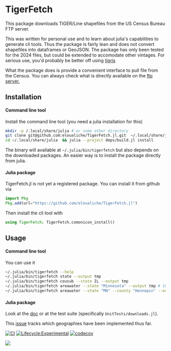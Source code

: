 # TigerFetch

This package downloads TIGER/Line shapefiles from the US Census Bureau FTP server.

This was written for personal use and to learn about julia's capabilities to generate cli tools.
Thus the package is fairly lean and does not convert shapefiles into dataframes or GeoJSON.
The package has only been tested for the 2024 files, but could be extended to accomodate other vintages.
For serious use, you'd probably be better off using [tigris](https://github.com/walkerke/tigris)

What the package does is provide a convenient interface to pull file from the Census. 
You can always check what is directly available on the [ftp server.](https://www2.census.gov/geo/tiger)



## Installation

#### Command line tool
Install the command line tool (you need a julia installation for this)
```bash
mkdir -p /.local/share/julia # or some other directory 
git clone git@github.com:eloualiche/TigerFetch.jl.git  ~/.local/share/julia
cd ~/.local/share/julia  && julia --project deps/build.jl install
```

The binary will available at `~/.julia/bin/tigerfetch` but also depends on the downloaded packages.
An easier way is to install the package directly from julia. 

#### Julia package

TigerFetch.jl is not yet a registered package. 
You can install it from github via
```julia
import Pkg
Pkg.add(url="https://github.com/eloualiche/TigerFetch.jl")
```

Then install the cli tool with
```julia
using TigerFetch; TigerFetch.comonicon_install()
````



## Usage

#### Command line tool

You can use it 
```bash
~/.julia/bin/tigerfetch --help
~/.julia/bin/tigerfetch state --output tmp
~/.julia/bin/tigerfetch cousub --state IL --output tmp 
~/.julia/bin/tigerfetch areawater --state "Minnesota" --output tmp # 10,000 lakes
~/.julia/bin/tigerfetch areawater --state "MN" --county "Hennepin" --output tmp 
```


#### Julia package

Look at the [doc](https://eloualiche.github.io/TigerFetch.jl/dev/) or at the test suite (specifically `UnitTests/downloads.jl`).

This [issue](#4) tracks which geographies have been implemented thus far. 




[![CI](https://github.com/eloualiche/TigerFetch.jl/actions/workflows/CI.yml/badge.svg)](https://github.com/eloualiche/TigerFetch.jl/actions/workflows/CI.yml)
[![Lifecycle:Experimental](https://img.shields.io/badge/Lifecycle-Experimental-339999)](https://github.com/eloualiche/Prototypes.jl/actions/workflows/CI.yml)
[![codecov](https://codecov.io/gh/eloualiche/TigerFetch.jl/graph/badge.svg?token=OZRTOQU9H6)](https://codecov.io/gh/eloualiche/TigerFetch.jl)

[![][docs-latest-img]][docs-latest-url]



[docs-latest-img]: https://img.shields.io/badge/docs-latest-blue.svg
[docs-latest-url]: https://eloualiche.github.io/TigerFetch.jl/
